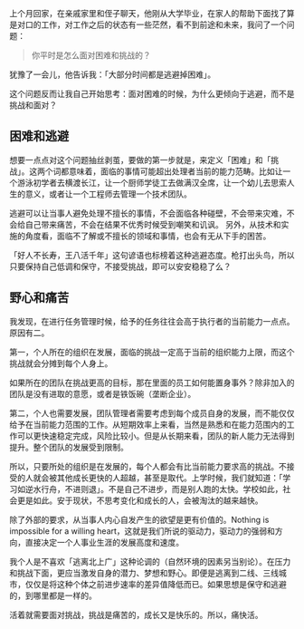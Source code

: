 

上个月回家，在亲戚家里和侄子聊天，他刚从大学毕业，在家人的帮助下面找了算是对口的工作，对工作之后的状态有一些茫然，看不到前途和未来，我问了一个问题：

> 你平时是怎么面对困难和挑战的？

犹豫了一会儿，他告诉我：「大部分时间都是逃避掉困难」。

这个问题反而让我自己开始思考：面对困难的时候，为什么更倾向于逃避，而不是挑战和面对？


## 困难和逃避

想要一点点对这个问题抽丝剥茧，要做的第一步就是，来定义「困难」和「挑战」。这两个词都意味着，面临的事情可能超出处理者当前的能力范畴。比如让一个游泳初学者去横渡长江，让一个厨师学徒工去做满汉全席，让一个幼儿去思索人生的意义，或者让一个工程师去管理一个技术团队。

逃避可以让当事人避免处理不擅长的事情，不会面临各种碰壁，不会带来灾难，不会给自己带来痛苦，不会在结果不优秀时候受到嘲笑和讥讽。
另外，从技术和实施的角度看，面临不了解或不擅长的领域和事情，也会有无从下手的困苦。

「好人不长寿，王八活千年」这句谚语也标榜着这种逃避态度。枪打出头鸟，所以只要保持自己低调和保守，不接受挑战，即可以安安稳稳了么？


## 野心和痛苦

我发现，在进行任务管理时候，给予的任务往往会高于执行者的当前能力一点点。原因有二。

第一，个人所在的组织在发展，面临的挑战一定高于当前的组织能力上限，而这个挑战就会分摊到每个人身上。

如果所在的团队在挑战更高的目标，那在里面的员工如何能置身事外？除非加入的团队是没有进取的意愿，或者是铁饭碗（垄断企业）。

第二，个人也需要发展，团队管理者需要考虑到每个成员自身的发展，而不能仅仅给予在当前能力范围的工作。从短期效率上来看，当然是熟悉和在能力范围内的工作可以更快速稳定完成，风险比较小。但是从长期来看，团队的新人能力无法得到提升。整个团队的发展受到限制。

所以，只要所处的组织是在发展的，每个人都会有比当前能力要求高的挑战。不接受的人就会被其他成长更快的人超越，甚至是取代。上学时候，我们就知道：「学习如逆水行舟，不进则退」。不是自己不进步，而是别人跑的太快。学校如此，社会更是如此。安于现状，不思考变化和成长的人，会被淘汰的越来越快。

除了外部的要求，从当事人内心自发产生的欲望是更有价值的。Nothing is impossible for a willing heart，这就是我们所说的驱动力，驱动力的强弱和方向，直接决定一个人事业生涯的发展高度和速度。


我个人是不喜欢「逃离北上广」这种论调的（自然环境的因素另当别论）。在压力和挑战下面，更应当激发自身的潜力、梦想和野心。即便是逃离到二线、三线城市，仅仅是将这种个体之前进步速率的差异值降低而已。如果思想是保守和逃避的，到哪里都是一样的。

活着就需要面对挑战，挑战是痛苦的，成长又是快乐的。所以，痛快活。

